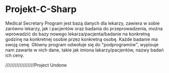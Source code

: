 # Projekt-C-Sharp
Medical Secretary 
Program jest bazą danych dla lekarzy, zawiera w sobie zarówno lekarzy, jak i pacjentów oraz badania do przeprowadzenia, można wprowadzić do bazy
 nowego lekarza/pacjenta/badanie na konkretną godzinę na konkretnej osobie przez konkretną osobę. Każde badanie ma swoją cenę. Główny program odwołuje się do "podprogramów", 
wypisuje nam  zawarte w nich dane, takie jak imiona lakarzy/pacjentów, nazwy badań ich ceny.

//////////////////Project Undone
